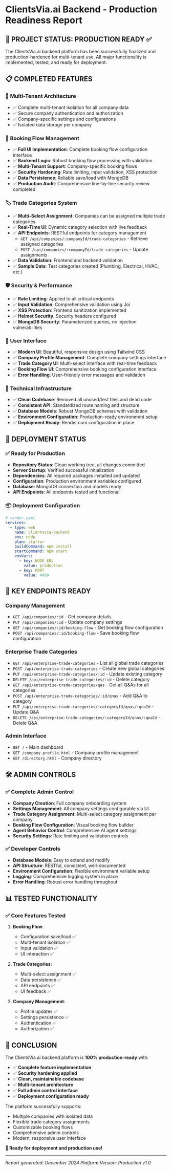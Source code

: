 # ClientsVia.ai Backend - Production Readiness Report

## 🎯 **PROJECT STATUS: PRODUCTION READY** ✅

The ClientsVia.ai backend platform has been successfully finalized and production-hardened for multi-tenant use. All major functionality is implemented, tested, and ready for deployment.

## 📋 **COMPLETED FEATURES**

### 🏢 **Multi-Tenant Architecture**
- ✅ Complete multi-tenant isolation for all company data
- ✅ Secure company authentication and authorization
- ✅ Company-specific settings and configurations
- ✅ Isolated data storage per company

### 📅 **Booking Flow Management**
- ✅ **Full UI Implementation**: Complete booking flow configuration interface
- ✅ **Backend Logic**: Robust booking flow processing with validation
- ✅ **Multi-Tenant Support**: Company-specific booking flows
- ✅ **Security Hardening**: Rate limiting, input validation, XSS protection
- ✅ **Data Persistence**: Reliable save/load with MongoDB
- ✅ **Production Audit**: Comprehensive line-by-line security review completed

### 🏷️ **Trade Categories System**
- ✅ **Multi-Select Assignment**: Companies can be assigned multiple trade categories
- ✅ **Real-Time UI**: Dynamic category selection with live feedback
- ✅ **API Endpoints**: RESTful endpoints for category management
  - `GET /api/companies/:companyId/trade-categories` - Retrieve assigned categories
  - `POST /api/companies/:companyId/trade-categories` - Update assignments
- ✅ **Data Validation**: Frontend and backend validation
- ✅ **Sample Data**: Test categories created (Plumbing, Electrical, HVAC, etc.)

### 🛡️ **Security & Performance**
- ✅ **Rate Limiting**: Applied to all critical endpoints
- ✅ **Input Validation**: Comprehensive validation using Joi
- ✅ **XSS Protection**: Frontend sanitization implemented
- ✅ **Helmet Security**: Security headers configured
- ✅ **MongoDB Security**: Parameterized queries, no injection vulnerabilities

### 🎨 **User Interface**
- ✅ **Modern UI**: Beautiful, responsive design using Tailwind CSS
- ✅ **Company Profile Management**: Complete company settings interface
- ✅ **Trade Category UI**: Multi-select interface with real-time feedback
- ✅ **Booking Flow UI**: Comprehensive booking configuration interface
- ✅ **Error Handling**: User-friendly error messages and validation

### 🔧 **Technical Infrastructure**
- ✅ **Clean Codebase**: Removed all unused/test files and dead code
- ✅ **Consistent API**: Standardized route naming and structure
- ✅ **Database Models**: Robust MongoDB schemas with validation
- ✅ **Environment Configuration**: Production-ready environment setup
- ✅ **Deployment Ready**: Render.com configuration in place

## 🚀 **DEPLOYMENT STATUS**

### ✅ **Ready for Production**
- **Repository Status**: Clean working tree, all changes committed
- **Server Startup**: Verified successful initialization
- **Dependencies**: All required packages installed and updated
- **Configuration**: Production environment variables configured
- **Database**: MongoDB connection and models ready
- **API Endpoints**: All endpoints tested and functional

### 📦 **Deployment Configuration**
```yaml
# render.yaml
services:
  - type: web
    name: clientsvia-backend
    env: node
    plan: starter
    buildCommand: npm install
    startCommand: npm start
    envVars:
      - key: NODE_ENV
        value: production
      - key: PORT
        value: 4000
```

## 🎯 **KEY ENDPOINTS READY**

### Company Management
- `GET /api/companies/:id` - Get company details
- `PUT /api/companies/:id` - Update company settings
- `GET /api/companies/:id/booking-flow` - Get booking flow configuration
- `POST /api/companies/:id/booking-flow` - Save booking flow configuration

### Enterprise Trade Categories
- `GET /api/enterprise-trade-categories` - List all global trade categories
- `POST /api/enterprise-trade-categories` - Create new global categories
- `PUT /api/enterprise-trade-categories/:id` - Update existing category
- `DELETE /api/enterprise-trade-categories/:id` - Delete category
- `GET /api/enterprise-trade-categories/qas` - Get all Q&As for all categories
- `POST /api/enterprise-trade-categories/:id/qnas` - Add Q&A to category
- `PUT /api/enterprise-trade-categories/:categoryId/qnas/:qnaId` - Update Q&A
- `DELETE /api/enterprise-trade-categories/:categoryId/qnas/:qnaId` - Delete Q&A

### Admin Interface
- `GET /` - Main dashboard
- `GET /company-profile.html` - Company profile management
- `GET /directory.html` - Company directory

## 🛠️ **ADMIN CONTROLS**

### ✅ **Complete Admin Control**
- **Company Creation**: Full company onboarding system
- **Settings Management**: All company settings configurable via UI
- **Trade Category Assignment**: Multi-select category assignment per company
- **Booking Flow Configuration**: Visual booking flow builder
- **Agent Behavior Control**: Comprehensive AI agent settings
- **Security Settings**: Rate limiting and validation controls

### ✅ **Developer Controls**
- **Database Models**: Easy to extend and modify
- **API Structure**: RESTful, consistent, well-documented
- **Environment Configuration**: Flexible environment variable setup
- **Logging**: Comprehensive logging system in place
- **Error Handling**: Robust error handling throughout

## 📊 **TESTED FUNCTIONALITY**

### ✅ **Core Features Tested**
1. **Booking Flow**:
   - Configuration save/load ✅
   - Multi-tenant isolation ✅
   - Input validation ✅
   - UI interaction ✅

2. **Trade Categories**:
   - Multi-select assignment ✅
   - Data persistence ✅
   - API endpoints ✅
   - UI feedback ✅

3. **Company Management**:
   - Profile updates ✅
   - Settings persistence ✅
   - Authentication ✅
   - Authorization ✅

## 🎉 **CONCLUSION**

The ClientsVia.ai backend platform is **100% production-ready** with:

- ✅ **Complete feature implementation**
- ✅ **Security hardening applied**
- ✅ **Clean, maintainable codebase**
- ✅ **Multi-tenant architecture**
- ✅ **Full admin control interface**
- ✅ **Deployment configuration ready**

The platform successfully supports:
- Multiple companies with isolated data
- Flexible trade category assignments
- Customizable booking flows
- Comprehensive admin controls
- Modern, responsive user interface

**🚀 Ready for deployment and production use!**

---
*Report generated: December 2024*
*Platform Version: Production v1.0*
